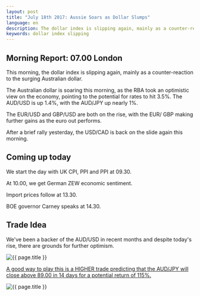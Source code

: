 ```yaml
---
layout: post
title: "July 18th 2017: Aussie Soars as Dollar Slumps"
language: en
description: The dollar index is slipping again, mainly as a counter-reaction to the surging Australian dollar
keywords: dollar index slipping
---
```

## Morning Report: 07.00 London

This morning, the dollar index is slipping again, mainly as a counter-reaction to the surging Australian dollar. 

The Australian dollar is soaring this morning, as the RBA took an optimistic view on the economy, pointing to the potential for rates to hit 3.5%. The AUD/USD is up 1.4%, with the AUD/JPY up nearly 1%. 

The EUR/USD and GBP/USD are both on the rise, with the EUR/ GBP making further gains as the euro out performs. 

After a brief rally yesterday, the USD/CAD is back on the slide again this morning. 

## Coming up today

We start the day with UK CPI, PPI and PPI at 09.30. 

At 10.00, we get German ZEW economic sentiment. 

Import prices follow at 13.30. 

BOE governor Carney speaks at 14.30. 

## Trade Idea

We've been a backer of the AUD/USD in recent months and despite today's rise, there are grounds for further optimism. 

<img class="post-image" src="{{ site.url }}/images/2017-07-18_07-15-10.jpg" alt="{{ page.title }}" title="{{ page.title }}">

<a href="%LINK%%?currency=GBP&market=forex&underlying=frxAUDJPY&formname=higherlower&duration_amount=14&duration_units=d&amount=10&amount_type=payout&expiry_type=duration&barrier=89.00" target="_blank">A good way to play this is a HIGHER trade predicting that the AUD/JPY will close above 89.00 in 14 days for a potential return of 115%.</a>

<img class="post-image" src="{{ site.url }}/images/en-18-july-17.png" alt="{{ page.title }}" title="{{ page.title }}">